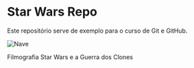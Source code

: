 # Star Wars Repo

Este repositório serve de exemplo para o curso de Git e GitHub.

![Nave](https://admin.cnnbrasil.com.br/wp-content/uploads/sites/12/2023/09/StarIMG-1.png?w=1200&h=900&crop=0)

Filmografia
Star Wars e a Guerra dos Clones